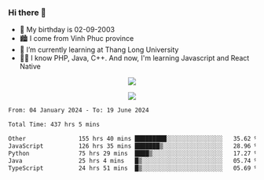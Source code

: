 ### Hi there 👋
- 🎂 My birthday is 02-09-2003
- 🏙️ I come from Vinh Phuc province
- 🌱 I’m currently learning at Thang Long University
- 🧑‍💻 I know PHP, Java, C++. And now, I'm learning Javascript and React Native
<p align="center"><img src="https://github-readme-stats.vercel.app/api?username=tmquang0209&show_icons=true&theme=gradient"></p>
<p align="center"><img src="https://github-readme-stats.vercel.app/api/top-langs/?username=tmquang0209&hide=scss,css&langs_count=10"></p>
<!--START_SECTION:waka-->

```txt
From: 04 January 2024 - To: 19 June 2024

Total Time: 437 hrs 5 mins

Other               155 hrs 40 mins █████████░░░░░░░░░░░░░░░░   35.62 %
JavaScript          126 hrs 35 mins ███████▒░░░░░░░░░░░░░░░░░   28.96 %
Python              75 hrs 29 mins  ████▒░░░░░░░░░░░░░░░░░░░░   17.27 %
Java                25 hrs 4 mins   █▒░░░░░░░░░░░░░░░░░░░░░░░   05.74 %
TypeScript          24 hrs 51 mins  █▒░░░░░░░░░░░░░░░░░░░░░░░   05.69 %
```

<!--END_SECTION:waka-->

